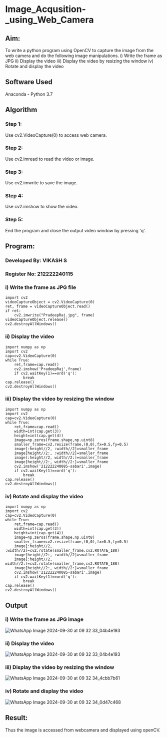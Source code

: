 # Image_Acqusition-_using_Web_Camera
## Aim:
To write a python program using OpenCV to capture the image from the web camera and do the following image manipulations.
i) Write the frame as JPG 
ii) Display the video 
iii) Display the video by resizing the window
iv) Rotate and display the video
## Software Used
Anaconda - Python 3.7
## Algorithm
### Step 1:
Use cv2.VideoCapture(0) to access web camera.
### Step 2:
Use cv2.imread to read the video or image.

### Step 3:
Use cv2.imwrite to save the image.

### Step 4:
Use cv2.imshow to show the video.

### Step 5:
End the program and close the output video window by pressing 'q'.

## Program:
### Developed By: VIKASH S
### Register No: 212222240115

### i) Write the frame as JPG file
```
import cv2
videoCaptureObject = cv2.VideoCapture(0)
ret, frame = videoCaptureObject.read()
if ret:
    cv2.imwrite("PradeepRaj.jpg", frame)
videoCaptureObject.release()
cv2.destroyAllWindows()
```
### ii) Display the video
```
import numpy as np
import cv2
cap=cv2.VideoCapture(0)
while True:
    ret,frame=cap.read()
    cv2.imshow('PradeepRaj',frame)
    if cv2.waitKey(1)==ord('q'):
        break
cap.release()
cv2.destroyAllWindows()
```
### iii) Display the video by resizing the window
```
import numpy as np
import cv2
cap=cv2.VideoCapture(0)
while True:
    ret,frame=cap.read()
    width=int(cap.get(3))
    height=int(cap.get(4))
    image=np.zeros(frame.shape,np.uint8)
    smaller_frame=cv2.resize(frame,(0,0),fx=0.5,fy=0.5)
    image[:height//2, :width//2]=smaller_frame
    image[height//2:, :width//2]=smaller_frame
    image[:height//2, width//2:]=smaller_frame
    image[height//2:, width//2:]=smaller_frame
    cv2.imshow('212222240085-sabari',image)
    if cv2.waitKey(1)==ord('q'):
        break
cap.release()
cv2.destroyAllWindows()
```
### iv) Rotate and display the video
```
import numpy as np
import cv2
cap=cv2.VideoCapture(0)
while True:
    ret,frame=cap.read()
    width=int(cap.get(3))
    height=int(cap.get(4))
    image=np.zeros(frame.shape,np.uint8)
    smaller_frame=cv2.resize(frame,(0,0),fx=0.5,fy=0.5)
    image[:height//2, :width//2]=cv2.rotate(smaller_frame,cv2.ROTATE_180)
    image[height//2:, :width//2]=smaller_frame
    image[:height//2, width//2:]=cv2.rotate(smaller_frame,cv2.ROTATE_180)
    image[height//2:, width//2:]=smaller_frame
    cv2.imshow('212222240085-sabari',image)
    if cv2.waitKey(1)==ord('q'):
        break
cap.release()
cv2.destroyAllWindows()

```
## Output

### i) Write the frame as JPG image
![WhatsApp Image 2024-09-30 at 09 32 33_04b4e193](https://github.com/user-attachments/assets/9b0d890d-99bc-4955-9c25-cd328f00e32e)


### ii) Display the video
![WhatsApp Image 2024-09-30 at 09 32 33_04b4e193](https://github.com/user-attachments/assets/cf2c75a4-2aa0-4f07-b7ee-a8d86aed2868)

### iii) Display the video by resizing the window

![WhatsApp Image 2024-09-30 at 09 32 34_4cbb7b61](https://github.com/user-attachments/assets/c8d203b3-ca22-44c7-8368-ec63200c6b7d)

### iv) Rotate and display the video

![WhatsApp Image 2024-09-30 at 09 32 34_0d47c468](https://github.com/user-attachments/assets/a9670f20-eb25-426d-bb9c-47296a36fcdf)

## Result:
Thus the image is accessed from webcamera and displayed using openCV.
